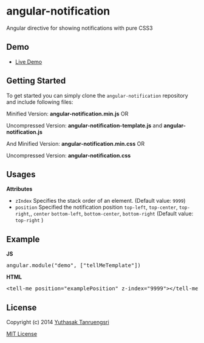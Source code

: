 angular-notification
====================
Angular directive for showing notifications with pure CSS3

## Demo
* [Live Demo](http://ytanruengsri.github.io/angular-notification/)

## Getting Started
To get started you can simply clone the `angular-notification` repository and include following files:

Minified Version: **angular-notification.min.js** OR

Uncompressed Version: **angular-notification-template.js** and **angular-notification.js**

And
Minified Version: **angular-notification.min.css** OR

Uncompressed Version: **angular-notification.css**

## Usages
**Attributes**
* `zIndex` Specifies the stack order of an element. (Default value: `9999`)
* `position` Specified the notification position `top-left`, `top-center`, `top-right`,, `center` `bottom-left`, `bottom-center`, `bottom-right` (Default value: `top-right` )

## Example
**JS**
<pre>angular.module("demo", ["tellMeTemplate"])</pre>

**HTML**
<pre>&lt;tell-me position="examplePosition" z-index="9999">&lt;/tell-me></pre>

## License

Copyright (c) 2014 [Yuthasak Tanruengsri](mailto:yuthasak.tanruengsri@googlemail.com)

[MIT License](https://raw.githubusercontent.com/ytanruengsri/angular-notification/master/LICENSE)

